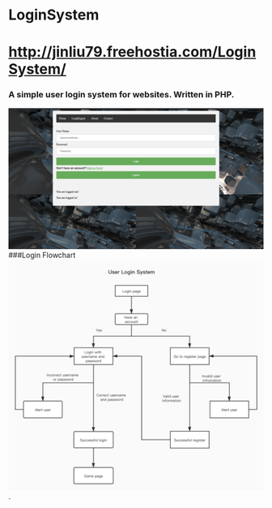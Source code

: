 # LoginSystem
# http://jinliu79.freehostia.com/LoginSystem/  
### A simple user login system for websites. Written in PHP. 
![Image](https://github.com/Jingming517/LoginSystem/blob/master/img/loginSystem_screenshot.png)  
###Login Flowchart
![Image](https://github.com/Jingming517/LoginSystem/blob/master/img/User_Login_Flowchart.jpg). 
